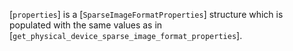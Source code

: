 [`properties`] is a [`SparseImageFormatProperties`] structure
which is populated with the same values as in
[`get_physical_device_sparse_image_format_properties`].